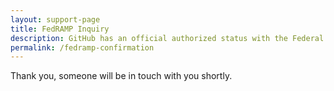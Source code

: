 ```yaml
---
layout: support-page
title: FedRAMP Inquiry
description: GitHub has an official authorized status with the Federal Risk and Authorization Management Program (FedRAMP)
permalink: /fedramp-confirmation
---
```


<div class="center">
Thank you, someone will be in touch with you shortly.
</div>
